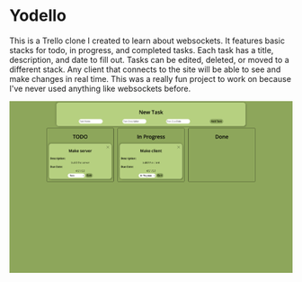 # Yodello

This is a Trello clone I created to learn about websockets. It features basic stacks for todo, in progress, and completed tasks. Each task has a title, description, and date to fill out. Tasks can be edited, deleted, or moved to a different stack. Any client that connects to the site will be able to see and make changes in real time. This was a really fun project to work on because I've never used anything like websockets before.

![yodello](./yodello.png)
